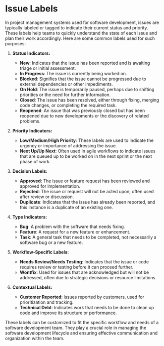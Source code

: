 # Issue Labels

In project management systems used for software development, issues are typically labeled or tagged to indicate their current status and priority. These labels help teams to quickly understand the state of each issue and plan their work accordingly. Here are some common labels used for such purposes:

1. **Status Indicators:**
   - **New**: Indicates that the issue has been reported and is awaiting triage or initial assessment.
   - **In Progress**: The issue is currently being worked on.
   - **Blocked**: Signifies that the issue cannot be progressed due to external dependencies or other impediments.
   - **On Hold**: The issue is temporarily paused, perhaps due to shifting priorities or the need for further information.
   - **Closed**: The issue has been resolved, either through fixing, merging code changes, or completing the required task.
   - **Reopened**: An issue that was previously closed but has been reopened due to new developments or the discovery of related problems.

2. **Priority Indicators:**
   - **Low/Medium/High Priority**: These labels are used to indicate the urgency or importance of addressing the issue.
   - **Next Up/Up Next**: Often used in agile workflows to indicate issues that are queued up to be worked on in the next sprint or the next phase of work.

3. **Decision Labels:**
   - **Approved**: The issue or feature request has been reviewed and approved for implementation.
   - **Rejected**: The issue or request will not be acted upon, often used after review or discussion.
   - **Duplicate**: Indicates that the issue has already been reported, and this instance is a duplicate of an existing one.

4. **Type Indicators:**
   - **Bug**: A problem with the software that needs fixing.
   - **Feature**: A request for a new feature or enhancement.
   - **Task**: A general task that needs to be completed, not necessarily a software bug or a new feature.

5. **Workflow-Specific Labels:**
   - **Needs Review/Needs Testing**: Indicates that the issue or code requires review or testing before it can proceed further.
   - **Wontfix**: Used for issues that are acknowledged but will not be addressed, often due to strategic decisions or resource limitations.

6. **Contextual Labels:**
   - **Customer Reported**: Issues reported by customers, used for prioritization and tracking.
   - **Technical Debt**: Indicates work that needs to be done to clean up code and improve its structure or performance.

These labels can be customized to fit the specific workflow and needs of a software development team. They play a crucial role in managing the software development lifecycle and ensuring effective communication and organization within the team.